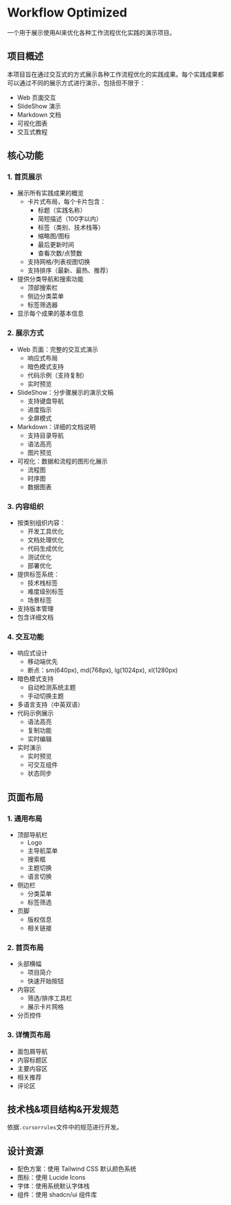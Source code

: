 # Workflow Optimized

一个用于展示使用AI来优化各种工作流程优化实践的演示项目。

## 项目概述

本项目旨在通过交互式的方式展示各种工作流程优化的实践成果。每个实践成果都可以通过不同的展示方式进行演示，包括但不限于：

- Web 页面交互
- SlideShow 演示
- Markdown 文档
- 可视化图表
- 交互式教程

## 核心功能

### 1. 首页展示
- 展示所有实践成果的概览
  - 卡片式布局，每个卡片包含：
    - 标题（实践名称）
    - 简短描述（100字以内）
    - 标签（类别、技术栈等）
    - 缩略图/图标
    - 最后更新时间
    - 查看次数/点赞数
  - 支持网格/列表视图切换
  - 支持排序（最新、最热、推荐）
- 提供分类导航和搜索功能
  - 顶部搜索栏
  - 侧边分类菜单
  - 标签筛选器
- 显示每个成果的基本信息

### 2. 展示方式
- Web 页面：完整的交互式演示
  - 响应式布局
  - 暗色模式支持
  - 代码示例（支持复制）
  - 实时预览
- SlideShow：分步骤展示的演示文稿
  - 支持键盘导航
  - 进度指示
  - 全屏模式
- Markdown：详细的文档说明
  - 支持目录导航
  - 语法高亮
  - 图片预览
- 可视化：数据和流程的图形化展示
  - 流程图
  - 时序图
  - 数据图表

### 3. 内容组织
- 按类别组织内容：
  - 开发工具优化
  - 文档处理优化
  - 代码生成优化
  - 测试优化
  - 部署优化
- 提供标签系统：
  - 技术栈标签
  - 难度级别标签
  - 场景标签
- 支持版本管理
- 包含详细文档

### 4. 交互功能
- 响应式设计
  - 移动端优先
  - 断点：sm(640px), md(768px), lg(1024px), xl(1280px)
- 暗色模式支持
  - 自动检测系统主题
  - 手动切换主题
- 多语言支持（中英双语）
- 代码示例展示
  - 语法高亮
  - 复制功能
  - 实时编辑
- 实时演示
  - 实时预览
  - 可交互组件
  - 状态同步

## 页面布局

### 1. 通用布局
- 顶部导航栏
  - Logo
  - 主导航菜单
  - 搜索框
  - 主题切换
  - 语言切换
- 侧边栏
  - 分类菜单
  - 标签筛选
- 页脚
  - 版权信息
  - 相关链接

### 2. 首页布局
- 头部横幅
  - 项目简介
  - 快速开始按钮
- 内容区
  - 筛选/排序工具栏
  - 展示卡片网格
- 分页控件

### 3. 详情页布局
- 面包屑导航
- 内容标题区
- 主要内容区
- 相关推荐
- 评论区

## 技术栈&项目结构&开发规范

依据`.cursorrules`文件中的规范进行开发。

## 设计资源

- 配色方案：使用 Tailwind CSS 默认颜色系统
- 图标：使用 Lucide Icons
- 字体：使用系统默认字体栈
- 组件：使用 shadcn/ui 组件库

